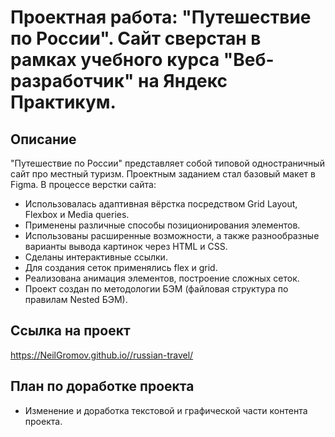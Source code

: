 # Проектная работа: "Путешествие по России". Сайт сверстан в рамках учебного курса "Веб-разработчик" на Яндекс Практикум.

## Описание

"Путешествие по России" представляет собой типовой одностраничный сайт про местный туризм.
Проектным заданием стал базовый макет в Figma. В процессе верстки сайта:

- Использовалась адаптивная вёрстка посредством Grid Layout, Flexbox и Media queries.
- Применены различные способы позиционирования элементов.
- Использованы расширенные возможности, а также разнообразные варианты вывода картинок через HTML и CSS.
- Сделаны интерактивные ссылки.
- Для создания сеток применялись flex и grid.
- Реализована анимация элементов, построение сложных сеток.
- Проект создан по методологии БЭМ (файловая структура по правилам Nested БЭМ).

## Ссылка на проект
https://NeilGromov.github.io//russian-travel/

## План по доработке проекта
- Изменение и доработка текстовой и графической части контента проекта.

